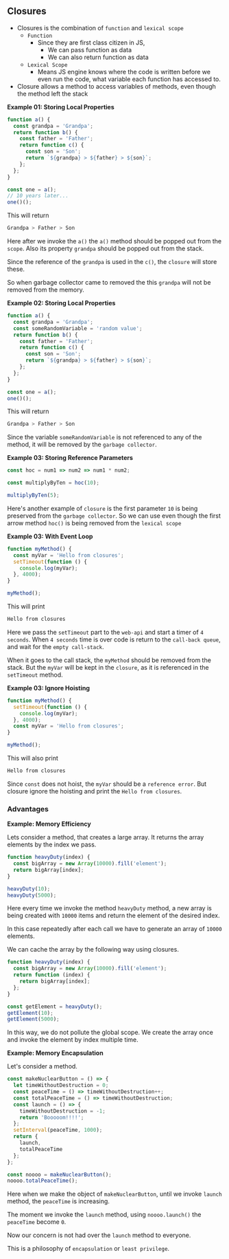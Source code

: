 ## Closures

- Closures is the combination of `function` and `lexical scope`
  - `Function`
    - Since they are first class citizen in JS,
      - We can pass function as data
      - We can also return function as data
  - `Lexical Scope`
    - Means JS engine knows where the code is written before we even run the code, what variable each function has accessed to.
- Closure allows a method to access variables of methods, even though the method left the stack

**Example 01: Storing Local Properties**

```js
function a() {
  const grandpa = 'Grandpa';
  return function b() {
    const father = 'Father';
    return function c() {
      const son = 'Son';
      return `${grandpa} > ${father} > ${son}`;
    };
  };
}

const one = a();
// 10 years later...
one()();
```

This will return

```bash
Grandpa > Father > Son
```

Here after we invoke the `a()` the `a()` method should be popped out from the `scope`. Also its property `grandpa` should be popped out from the stack.

Since the reference of the `grandpa` is used in the `c()`, the `closure` will store these.

So when garbage collector came to removed the this `grandpa` will not be removed from the memory.

**Example 02: Storing Local Properties**

```js
function a() {
  const grandpa = 'Grandpa';
  const someRandomVariable = 'random value';
  return function b() {
    const father = 'Father';
    return function c() {
      const son = 'Son';
      return `${grandpa} > ${father} > ${son}`;
    };
  };
}

const one = a();
one()();
```

This will return

```bash
Grandpa > Father > Son
```

Since the variable `someRandomVariable` is not referenced to any of the method, it will be removed by the `garbage collector`.

**Example 03: Storing Reference Parameters**

```js
const hoc = num1 => num2 => num1 * num2;

const multiplyByTen = hoc(10);

multiplyByTen(5);
```

Here's another example of `closure` is the first parameter `10` is being preserved from the `garbage collector`. So we can use even though the first arrow method `hoc()` is being removed from the `lexical scope`

**Example 03: With Event Loop**

```js
function myMethod() {
  const myVar = 'Hello from closures';
  setTimeout(function () {
    console.log(myVar);
  }, 4000);
}

myMethod();
```

This will print

```bash
Hello from closures
```

Here we pass the `setTimeout` part to the `web-api` and start a timer of `4 seconds`. When `4 seconds` time is over code is return to the `call-back queue`, and wait for the `empty call-stack`.

When it goes to the call stack, the `myMethod` should be removed from the stack. But the `myVar` will be kept in the `closure`, as it is referenced in the `setTimeout` method.

**Example 03: Ignore Hoisting**

```js
function myMethod() {
  setTimeout(function () {
    console.log(myVar);
  }, 4000);
  const myVar = 'Hello from closures';
}

myMethod();
```

This will also print

```bash
Hello from closures
```

Since `const` does not hoist, the `myVar` should be a `reference error`. But closure ignore the hoisting and print the `Hello from closures`.

### Advantages

**Example: Memory Efficiency**

Lets consider a method, that creates a large array. It returns the array elements by the index we pass.

```js
function heavyDuty(index) {
  const bigArray = new Array(10000).fill('element');
  return bigArray[index];
}

heavyDuty(10);
heavyDuty(5000);
```

Here every time we invoke the method `heavyDuty` method, a new array is being created with `10000` items and return the element of the desired index.

In this case repeatedly after each call we have to generate an array of `10000` elements.

We can cache the array by the following way using closures.

```js
function heavyDuty(index) {
  const bigArray = new Array(10000).fill('element');
  return function (index) {
    return bigArray[index];
  };
}

const getElement = heavyDuty();
getElement(10);
getElement(5000);
```

In this way, we do not pollute the global scope. We create the array once and invoke the element by index multiple time.

**Example: Memory Encapsulation**

Let's consider a method.

```js
const makeNuclearButton = () => {
  let timeWithoutDestruction = 0;
  const peaceTime = () => timeWithoutDestruction++;
  const totalPeaceTime = () => timeWithoutDestruction;
  const launch = () => {
    timeWithoutDestruction = -1;
    return 'Booooom!!!!';
  };
  setInterval(peaceTime, 1000);
  return {
    launch,
    totalPeaceTime
  };
};

const noooo = makeNuclearButton();
noooo.totalPeaceTime();
```

Here when we make the object of `makeNuclearButton`, until we invoke `launch` method, the `peaceTime` is increasing.

The moment we invoke the `launch` method, using `noooo.launch()` the `peaceTime` become `0`.

Now our concern is not had over the `launch` method to everyone.

This is a philosophy of `encapsulation` or `least privilege`.
